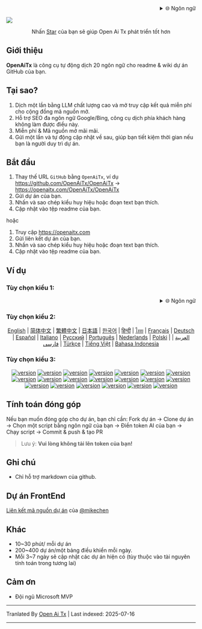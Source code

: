<div align="right" >
  <details>
    <summary >🌐 Ngôn ngữ</summary>
    <div>
      <div align="center">
         <a href="https://openaitx.github.io/view.html?user=OpenAiTx&project=OpenAiTx&lang=en">English</a>
         | <a href="https://openaitx.github.io/view.html?user=OpenAiTx&project=OpenAiTx&lang=zh-CN">简体中文</a>
         | <a href="https://openaitx.github.io/view.html?user=OpenAiTx&project=OpenAiTx&lang=zh-TW">繁體中文</a>
         | <a href="https://openaitx.github.io/view.html?user=OpenAiTx&project=OpenAiTx&lang=ja">日本語</a>
         | <a href="https://openaitx.github.io/view.html?user=OpenAiTx&project=OpenAiTx&lang=ko">한국어</a>
         | <a href="https://openaitx.github.io/view.html?user=OpenAiTx&project=OpenAiTx&lang=hi">हिन्दी</a>
         | <a href="https://openaitx.github.io/view.html?user=OpenAiTx&project=OpenAiTx&lang=th">ไทย</a>
         | <a href="https://openaitx.github.io/view.html?user=OpenAiTx&project=OpenAiTx&lang=fr">Français</a>
         | <a href="https://openaitx.github.io/view.html?user=OpenAiTx&project=OpenAiTx&lang=de">Deutsch</a>
         | <a href="https://openaitx.github.io/view.html?user=OpenAiTx&project=OpenAiTx&lang=es">Español</a>
         | <a href="https://openaitx.github.io/view.html?user=OpenAiTx&project=OpenAiTx&lang=it">Itapano</a>
         | <a href="https://openaitx.github.io/view.html?user=OpenAiTx&project=OpenAiTx&lang=ru">Русский</a>
         | <a href="https://openaitx.github.io/view.html?user=OpenAiTx&project=OpenAiTx&lang=pt">Português</a>
         | <a href="https://openaitx.github.io/view.html?user=OpenAiTx&project=OpenAiTx&lang=nl">Nederlands</a>
         | <a href="https://openaitx.github.io/view.html?user=OpenAiTx&project=OpenAiTx&lang=pl">Polski</a>
         | <a href="https://openaitx.github.io/view.html?user=OpenAiTx&project=OpenAiTx&lang=ar">العربية</a>
         | <a href="https://openaitx.github.io/view.html?user=OpenAiTx&project=OpenAiTx&lang=fa">فارسی</a>
         | <a href="https://openaitx.github.io/view.html?user=OpenAiTx&project=OpenAiTx&lang=tr">Türkçe</a>
         | <a href="https://openaitx.github.io/view.html?user=OpenAiTx&project=OpenAiTx&lang=vi">Tiếng Việt</a>
         | <a href="https://openaitx.github.io/view.html?user=OpenAiTx&project=OpenAiTx&lang=id">Bahasa Indonesia</a>
      </div>
    </div>
  </details>
</div>

![](https://openaitx.github.io/logo_crop.png)



<div align="center">
 Nhấn <a href="https://github.com/OpenAiTx/OpenAiTx">Star</a> của bạn sẽ giúp Open Ai Tx phát triển tốt hơn
</div>


## Giới thiệu

**OpenAiTx** là công cụ tự động dịch 20 ngôn ngữ cho readme & wiki dự án GitHub của bạn.

## Tại sao?

1. Dịch một lần bằng LLM chất lượng cao và mở truy cập kết quả miễn phí cho cộng đồng mã nguồn mở.
2. Hỗ trợ SEO đa ngôn ngữ Google/Bing, công cụ dịch phía khách hàng không làm được điều này.
3. Miễn phí & Mã nguồn mở mãi mãi.
4. Gửi một lần và tự động cập nhật về sau, giúp bạn tiết kiệm thời gian nếu bạn là người duy trì dự án.


## Bắt đầu

1. Thay thế URL `GitHub` bằng `OpenAiTx`, ví dụ https://github.com/OpenAiTx/OpenAiTx → https://openaitx.com/OpenAiTx/OpenAiTx  
2. Gửi dự án của bạn.
3. Nhấn và sao chép kiểu huy hiệu hoặc đoạn text bạn thích.
4. Cập nhật vào tệp readme của bạn.

hoặc

1. Truy cập https://openaitx.com
2. Gửi liên kết dự án của bạn.
3. Nhấn và sao chép kiểu huy hiệu hoặc đoạn text bạn thích.
4. Cập nhật vào tệp readme của bạn.

## Ví dụ

### Tùy chọn kiểu 1:

<div align="right" >
  <details>
    <summary >🌐 Ngôn ngữ</summary>
    <div>
      <div align="center">
         <a href="https://openaitx.github.io/view.html?user=OpenAiTx&project=OpenAiTx&lang=en">English</a>
         | <a href="https://openaitx.github.io/view.html?user=OpenAiTx&project=OpenAiTx&lang=zh-CN">简体中文</a>
         | <a href="https://openaitx.github.io/view.html?user=OpenAiTx&project=OpenAiTx&lang=zh-TW">繁體中文</a>
         | <a href="https://openaitx.github.io/view.html?user=OpenAiTx&project=OpenAiTx&lang=ja">日本語</a>
         | <a href="https://openaitx.github.io/view.html?user=OpenAiTx&project=OpenAiTx&lang=ko">한국어</a>
         | <a href="https://openaitx.github.io/view.html?user=OpenAiTx&project=OpenAiTx&lang=hi">हिन्दी</a>
         | <a href="https://openaitx.github.io/view.html?user=OpenAiTx&project=OpenAiTx&lang=th">ไทย</a>
         | <a href="https://openaitx.github.io/view.html?user=OpenAiTx&project=OpenAiTx&lang=fr">Français</a>
         | <a href="https://openaitx.github.io/view.html?user=OpenAiTx&project=OpenAiTx&lang=de">Deutsch</a>
         | <a href="https://openaitx.github.io/view.html?user=OpenAiTx&project=OpenAiTx&lang=es">Español</a>
         | <a href="https://openaitx.github.io/view.html?user=OpenAiTx&project=OpenAiTx&lang=it">Itapano</a>
         | <a href="https://openaitx.github.io/view.html?user=OpenAiTx&project=OpenAiTx&lang=ru">Русский</a>
         | <a href="https://openaitx.github.io/view.html?user=OpenAiTx&project=OpenAiTx&lang=pt">Português</a>
         | <a href="https://openaitx.github.io/view.html?user=OpenAiTx&project=OpenAiTx&lang=nl">Nederlands</a>
         | <a href="https://openaitx.github.io/view.html?user=OpenAiTx&project=OpenAiTx&lang=pl">Polski</a>
         | <a href="https://openaitx.github.io/view.html?user=OpenAiTx&project=OpenAiTx&lang=ar">العربية</a>
         | <a href="https://openaitx.github.io/view.html?user=OpenAiTx&project=OpenAiTx&lang=fa">فارسی</a>
         | <a href="https://openaitx.github.io/view.html?user=OpenAiTx&project=OpenAiTx&lang=tr">Türkçe</a>
         | <a href="https://openaitx.github.io/view.html?user=OpenAiTx&project=OpenAiTx&lang=vi">Tiếng Việt</a>
         | <a href="https://openaitx.github.io/view.html?user=OpenAiTx&project=OpenAiTx&lang=id">Bahasa Indonesia</a>
      </div>
    </div>
  </details>
</div>


### Tùy chọn kiểu 2:

<p align="center">
  <a href="https://openaitx.github.io/view.html?user=OpenAiTx&project=OpenAiTx&lang=en">English</a> |
  <a href="https://openaitx.github.io/view.html?user=OpenAiTx&project=OpenAiTx&lang=zh-CN">简体中文</a> |
  <a href="https://openaitx.github.io/view.html?user=OpenAiTx&project=OpenAiTx&lang=zh-TW">繁體中文</a> |
  <a href="https://openaitx.github.io/view.html?user=OpenAiTx&project=OpenAiTx&lang=ja">日本語</a> |
  <a href="https://openaitx.github.io/view.html?user=OpenAiTx&project=OpenAiTx&lang=ko">한국어</a> |
  <a href="https://openaitx.github.io/view.html?user=OpenAiTx&project=OpenAiTx&lang=hi">हिन्दी</a> |
  <a href="https://openaitx.github.io/view.html?user=OpenAiTx&project=OpenAiTx&lang=th">ไทย</a> |
  <a href="https://openaitx.github.io/view.html?user=OpenAiTx&project=OpenAiTx&lang=fr">Français</a> |
  <a href="https://openaitx.github.io/view.html?user=OpenAiTx&project=OpenAiTx&lang=de">Deutsch</a> |
  <a href="https://openaitx.github.io/view.html?user=OpenAiTx&project=OpenAiTx&lang=es">Español</a> |
  <a href="https://openaitx.github.io/view.html?user=OpenAiTx&project=OpenAiTx&lang=it">Italiano</a> |
  <a href="https://openaitx.github.io/view.html?user=OpenAiTx&project=OpenAiTx&lang=ru">Русский</a> |
  <a href="https://openaitx.github.io/view.html?user=OpenAiTx&project=OpenAiTx&lang=pt">Português</a> |
  <a href="https://openaitx.github.io/view.html?user=OpenAiTx&project=OpenAiTx&lang=nl">Nederlands</a> |
  <a href="https://openaitx.github.io/view.html?user=OpenAiTx&project=OpenAiTx&lang=pl">Polski</a> |
  <a href="https://openaitx.github.io/view.html?user=OpenAiTx&project=OpenAiTx&lang=ar">العربية</a> |
  <a href="https://openaitx.github.io/view.html?user=OpenAiTx&project=OpenAiTx&lang=fa">فارسی</a> |
  <a href="https://openaitx.github.io/view.html?user=OpenAiTx&project=OpenAiTx&lang=tr">Türkçe</a> |
  <a href="https://openaitx.github.io/view.html?user=OpenAiTx&project=OpenAiTx&lang=vi">Tiếng Việt</a> |
  <a href="https://openaitx.github.io/view.html?user=OpenAiTx&project=OpenAiTx&lang=id">Bahasa Indonesia</a>
</p>

### Tùy chọn kiểu 3:


<div align="center"><p><a href="https://openaitx.github.io/view.html?user=OpenAiTx&project=OpenAiTx&lang=en"><img src="https://img.shields.io/badge/EN-white" alt="version"></a> <a href="https://openaitx.github.io/view.html?user=OpenAiTx&project=OpenAiTx&lang=zh-CN"><img src="https://img.shields.io/badge/简中-white" alt="version"></a> <a href="https://openaitx.github.io/view.html?user=OpenAiTx&project=OpenAiTx&lang=zh-TW"><img src="https://img.shields.io/badge/繁中-white" alt="version"></a> <a href="https://openaitx.github.io/view.html?user=OpenAiTx&project=OpenAiTx&lang=ja"><img src="https://img.shields.io/badge/日本語-white" alt="version"></a> <a href="https://openaitx.github.io/view.html?user=OpenAiTx&project=OpenAiTx&lang=ko"><img src="https://img.shields.io/badge/한국어-white" alt="version"></a> <a href="https://openaitx.github.io/view.html?user=OpenAiTx&project=OpenAiTx&lang=hi"><img src="https://img.shields.io/badge/हिन्दी-white" alt="version"></a> <a href="https://openaitx.github.io/view.html?user=OpenAiTx&project=OpenAiTx&lang=th"><img src="https://img.shields.io/badge/ไทย-white" alt="version"></a> <a href="https://openaitx.github.io/view.html?user=OpenAiTx&project=OpenAiTx&lang=fr"><img src="https://img.shields.io/badge/Français-white" alt="version"></a> <a href="https://openaitx.github.io/view.html?user=OpenAiTx&project=OpenAiTx&lang=de"><img src="https://img.shields.io/badge/Deutsch-white" alt="version"></a> <a href="https://openaitx.github.io/view.html?user=OpenAiTx&project=OpenAiTx&lang=es"><img src="https://img.shields.io/badge/Español-white" alt="version"></a> <a href="https://openaitx.github.io/view.html?user=OpenAiTx&project=OpenAiTx&lang=it"><img src="https://img.shields.io/badge/Italiano-white" alt="version"></a> <a href="https://openaitx.github.io/view.html?user=OpenAiTx&project=OpenAiTx&lang=ru"><img src="https://img.shields.io/badge/Русский-white" alt="version"></a> <a href="https://openaitx.github.io/view.html?user=OpenAiTx&project=OpenAiTx&lang=pt"><img src="https://img.shields.io/badge/Português-white" alt="version"></a> <a href="https://openaitx.github.io/view.html?user=OpenAiTx&project=OpenAiTx&lang=nl"><img src="https://img.shields.io/badge/Nederlands-white" alt="version"></a> <a href="https://openaitx.github.io/view.html?user=OpenAiTx&project=OpenAiTx&lang=pl"><img src="https://img.shields.io/badge/Polski-white" alt="version"></a> <a href="https://openaitx.github.io/view.html?user=OpenAiTx&project=OpenAiTx&lang=ar"><img src="https://img.shields.io/badge/العربية-white" alt="version"></a> <a href="https://openaitx.github.io/view.html?user=OpenAiTx&project=OpenAiTx&lang=fa"><img src="https://img.shields.io/badge/فارسی-white" alt="version"></a> <a href="https://openaitx.github.io/view.html?user=OpenAiTx&project=OpenAiTx&lang=tr"><img src="https://img.shields.io/badge/Türkçe-white" alt="version"></a> <a href="https://openaitx.github.io/view.html?user=OpenAiTx&project=OpenAiTx&lang=vi"><img src="https://img.shields.io/badge/Tiếng Việt-white" alt="version"></a> <a href="https://openaitx.github.io/view.html?user=OpenAiTx&project=OpenAiTx&lang=id"><img src="https://img.shields.io/badge/Bahasa Indonesia-white" alt="version"></a> </p></div>




## Tính toán đóng góp

Nếu bạn muốn đóng góp cho dự án, bạn chỉ cần:
Fork dự án → Clone dự án → Chọn một script bằng ngôn ngữ của bạn → Điền token AI của bạn → Chạy script → Commit & push & tạo PR

> Lưu ý: **Vui lòng không tải lên token của bạn!**



## Ghi chú

- Chỉ hỗ trợ markdown của github. 



## Dự án FrontEnd
[Liên kết mã nguồn dự án](https://github.com/OpenAiTx/OpenAiTx_FrontEnd) của [@mikechen](https://github.com/mikechen-git)

## Khác

- 10~30 phút/ mỗi dự án
- 200~400 dự án/một bảng điều khiển mỗi ngày.
- Mỗi 3~7 ngày sẽ cập nhật các dự án hiện có (tùy thuộc vào tài nguyên tính toán trong tương lai)



## Cảm ơn

- Đội ngũ Microsoft MVP


---

Tranlated By [Open Ai Tx](https://github.com/OpenAiTx/OpenAiTx) | Last indexed: 2025-07-16

---